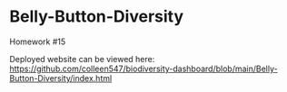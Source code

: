 # Belly-Button-Diversity
Homework #15

Deployed website can be viewed here: https://github.com/colleen547/biodiversity-dashboard/blob/main/Belly-Button-Diversity/index.html
